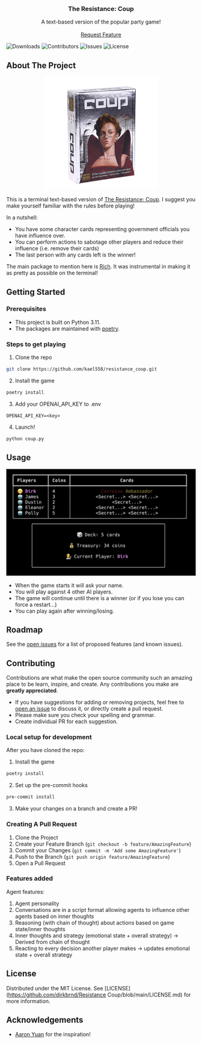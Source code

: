 <br/>
<p align="center">
  <h3 align="center">The Resistance: Coup</h3>

  <p align="center">
    A text-based version of the popular party game!
    <br/>
    <br/>
    <a href="https://github.com/dirkbrnd/resistance_coup/issues">Request Feature</a>
  </p>
</p>

![Downloads](https://img.shields.io/github/downloads/dirkbrnd/resistance_coup/total) ![Contributors](https://img.shields.io/github/contributors/dirkbrnd/resistance_coup?color=dark-green) ![Issues](https://img.shields.io/github/issues/dirkbrnd/resistance_coup) ![License](https://img.shields.io/github/license/dirkbrnd/resistance_coup) 

## About The Project
<p align="center">
    <img src="assets/coup_game.png" alt="Coup Game" width="300"/>
</p>


This is a terminal text-based version of [The Resistance: Coup](https://www.ultraboardgames.com/coup/game-rules.php#google_vignette). I suggest you make yourself familiar with the rules before playing!

In a nutshell:

* You have some character cards representing government officials you have influence over.
* You can perform actions to sabotage other players and reduce their influence (i.e. remove their cards)
* The last person with any cards left is the winner!

The main package to mention here is [Rich](https://github.com/Textualize/rich). It was instrumental in making it as pretty as possible on the terminal!

## Getting Started

### Prerequisites

* This project is built on Python 3.11.
* The packages are maintained with [poetry](https://github.com/python-poetry/poetry).

### Steps to get playing

1. Clone the repo

```sh
git clone https://github.com/kael558/resistance_coup.git
```

2. Install the game

```sh
poetry install
```

3. Add your OPENAI_API_KEY to .env
```
OPENAI_API_KEY=<key>
```

4. Launch!

```sh
python coup.py
```

## Usage

![Screen Shot](assets/game_state.png)

* When the game starts it will ask your name.
* You will play against 4 other AI players.
* The game will continue until there is a winner (or if you lose you can force a restart...)
* You can play again after winning/losing.

## Roadmap

See the [open issues](https://github.com/dirkbrnd/resistance_coup/issues) for a list of proposed features (and known issues).

## Contributing

Contributions are what make the open source community such an amazing place to be learn, inspire, and create. Any contributions you make are **greatly appreciated**.
* If you have suggestions for adding or removing projects, feel free to [open an issue](https://github.com/dirkbrnd/resistance_coup/issues/new) to discuss it, or directly create a pull request.
* Please make sure you check your spelling and grammar.
* Create individual PR for each suggestion.

### Local setup for development
After you have cloned the repo:

1. Install the game

```sh
poetry install
```

2. Set up the pre-commit hooks

```sh
pre-commit install
```

3. Make your changes on a branch and create a PR!


### Creating A Pull Request

1. Clone the Project
2. Create your Feature Branch (`git checkout -b feature/AmazingFeature`)
3. Commit your Changes (`git commit -m 'Add some AmazingFeature'`)
4. Push to the Branch (`git push origin feature/AmazingFeature`)
5. Open a Pull Request


### Features added

Agent features:
1. Agent personality
2. Conversations are in a script format allowing agents to influence other agents based on inner thoughts
3. Reasoning (with chain of thought) about actions based on game state/inner thoughts
4. Inner thoughts and strategy (emotional state + overall strategy) -> Derived from chain of thought
5. Reacting to every decision another player makes -> updates emotional state + overall strategy

## License

Distributed under the MIT License. See [LICENSE](https://github.com/dirkbrnd/Resistance Coup/blob/main/LICENSE.md) for more information.

## Acknowledgements

* [Aaron Yuan](https://www.linkedin.com/in/aaron-yuan-776312a5/) for the inspiration!

